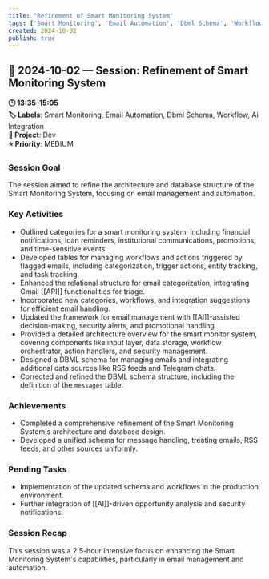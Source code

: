 ```yaml
---
title: "Refinement of Smart Monitoring System"
tags: ['Smart Monitoring', 'Email Automation', 'Dbml Schema', 'Workflow', 'Ai Integration']
created: 2024-10-02
publish: true
---
```


## 📅 2024-10-02 — Session: Refinement of Smart Monitoring System

**🕒 13:35–15:05**  
**🏷️ Labels**: Smart Monitoring, Email Automation, Dbml Schema, Workflow, Ai Integration  
**📂 Project**: Dev  
**⭐ Priority**: MEDIUM  


### Session Goal
The session aimed to refine the architecture and database structure of the Smart Monitoring System, focusing on email management and automation.

### Key Activities
- Outlined categories for a smart monitoring system, including financial notifications, loan reminders, institutional communications, promotions, and time-sensitive events.
- Developed tables for managing workflows and actions triggered by flagged emails, including categorization, trigger actions, entity tracking, and task tracking.
- Enhanced the relational structure for email categorization, integrating Gmail [[API]] functionalities for triage.
- Incorporated new categories, workflows, and integration suggestions for efficient email handling.
- Updated the framework for email management with [[AI]]-assisted decision-making, security alerts, and promotional handling.
- Provided a detailed architecture overview for the smart monitor system, covering components like input layer, data storage, workflow orchestrator, action handlers, and security management.
- Designed a DBML schema for managing emails and integrating additional data sources like RSS feeds and Telegram chats.
- Corrected and refined the DBML schema structure, including the definition of the `messages` table.

### Achievements
- Completed a comprehensive refinement of the Smart Monitoring System's architecture and database design.
- Developed a unified schema for message handling, treating emails, RSS feeds, and other sources uniformly.

### Pending Tasks
- Implementation of the updated schema and workflows in the production environment.
- Further integration of [[AI]]-driven opportunity analysis and security notifications.

### Session Recap
This session was a 2.5-hour intensive focus on enhancing the Smart Monitoring System's capabilities, particularly in email management and automation.
